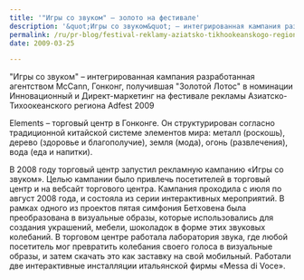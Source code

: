 ```yaml
---
title: '"Игры со звуком" – золото на фестивале'
description: '&quot;Игры со звуком&quot; – интегрированная кампания разработанная агентством McCann, Гонконг, получившая &quot;Золотой Лотос&quot; в номинации Инновационный и Директ-маркетинг на фестивале рекламы Азиатско-Тихоокеанского региона Adfest 2009'
permalink: /ru/pr-blog/festival-reklamy-aziatsko-tikhookeanskogo-regiona-adfest-2009
date: 2009-03-25

---
```


"Игры со звуком" – интегрированная кампания разработанная агентством McCann, Гонконг, получившая "Золотой Лотос" в номинации Инновационный и Директ-маркетинг на фестивале рекламы Азиатско-Тихоокеанского региона Adfest 2009

Elements – торговый центр в Гонконге. Он структурирован согласно традиционной китайской системе элементов мира: металл (роскошь), дерево (здоровье и благополучие), земля (мода), огонь (развлечения), вода (еда и напитки).

В 2008 году торговый центр запустил рекламную кампанию «Игры со звуком». Целью кампании было привлечь посетителей в торговый центр и на вебсайт торгового центра. Кампания проходила с июля по август 2008 года, и состояла из серии интерактивных мероприятий. В рамках одного из проектов пятая симфония Бетховена была преобразована в визуальные образы, которые использовались для создания украшений, мебели, шоколадок в форме этих звуковых колебаний. В торговом центре работала лаборатория звука, где любой посетитель мог превратить колебания своего голоса в визуальные образы, и затем скачать это как заставку на свой мобильный. Работали две интерактивные инсталляции итальянской фирмы «Messa di Voce».

<object width="425" height="344"><param name="movie" value="https://www.youtube.com/v/jYc2oKwCItQ&hl=ru&fs=1"></param><param name="allowFullScreen" value="true"></param><param name="allowscriptaccess" value="always"></param><embed src="https://www.youtube.com/v/jYc2oKwCItQ&amp;hl=ru&amp;fs=1" type="application/x-shockwave-flash" allowscriptaccess="always" allowfullscreen="true" width="425" height="344"></embed></object>

